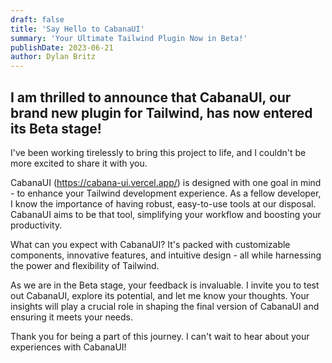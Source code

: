 ```yaml
---
draft: false
title: 'Say Hello to CabanaUI'
summary: 'Your Ultimate Tailwind Plugin Now in Beta!'
publishDate: 2023-06-21
author: Dylan Britz
---
```


## I am thrilled to announce that CabanaUI, our brand new plugin for Tailwind, has now entered its Beta stage!

I've been working tirelessly to bring this project to life, and I couldn't be more excited to share it with you.

CabanaUI (https://cabana-ui.vercel.app/) is designed with one goal in mind - to enhance your Tailwind development experience. As a fellow developer, I know the importance of having robust, easy-to-use tools at our disposal. CabanaUI aims to be that tool, simplifying your workflow and boosting your productivity.

What can you expect with CabanaUI? It's packed with customizable components, innovative features, and intuitive design - all while harnessing the power and flexibility of Tailwind.

As we are in the Beta stage, your feedback is invaluable. I invite you to test out CabanaUI, explore its potential, and let me know your thoughts. Your insights will play a crucial role in shaping the final version of CabanaUI and ensuring it meets your needs.

Thank you for being a part of this journey. I can't wait to hear about your experiences with CabanaUI!
